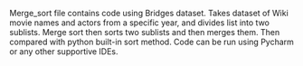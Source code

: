 Merge_sort file contains code using Bridges dataset. Takes dataset of Wiki movie names and actors from a specific year, and divides list into two sublists. Merge sort then sorts two sublists and then merges them. 
Then compared with python built-in sort method.
Code can be run using Pycharm or any other supportive IDEs.
